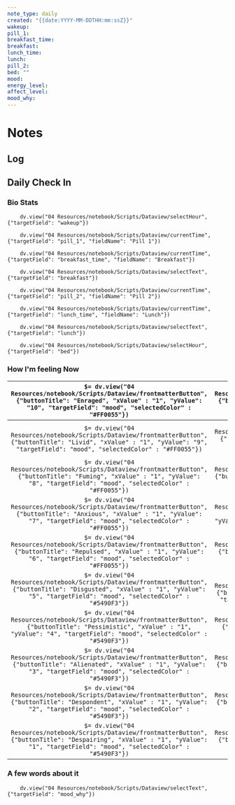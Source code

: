 ```yaml
---
note_type: daily
created: "{{date:YYYY-MM-DDTHH:mm:ssZ}}"
wakeup: 
pill_1: 
breakfast_time: 
breakfast: 
lunch_time: 
lunch: 
pill_2: 
bed: ""
mood: 
energy_level: 
affect_level: 
mood_why:
---
```

# Notes

## Log

## Daily Check In
### Bio Stats
```dataviewjs
    dv.view("04 Resources/notebook/Scripts/Dataview/selectHour", {"targetField": "wakeup"})
```
```dataviewjs
    dv.view("04 Resources/notebook/Scripts/Dataview/currentTime", {"targetField": "pill_1", "fieldName": "Pill 1"})
```
```dataviewjs
    dv.view("04 Resources/notebook/Scripts/Dataview/currentTime", {"targetField": "breakfast_time", "fieldName": "Breakfast"})
```
```dataviewjs
    dv.view("04 Resources/notebook/Scripts/Dataview/selectText", {"targetField": "breakfast"})
```
```dataviewjs
    dv.view("04 Resources/notebook/Scripts/Dataview/currentTime", {"targetField": "pill_2", "fieldName": "Pill 2"})
```
```dataviewjs
    dv.view("04 Resources/notebook/Scripts/Dataview/currentTime", {"targetField": "lunch_time", "fieldName": "Lunch"})
```
```dataviewjs
    dv.view("04 Resources/notebook/Scripts/Dataview/selectText", {"targetField": "lunch"})
```
```dataviewjs
    dv.view("04 Resources/notebook/Scripts/Dataview/selectHour", {"targetField": "bed"})
```

### How I'm feeling Now

|  `$= dv.view("04 Resources/notebook/Scripts/Dataview/frontmatterButton", {"buttonTitle": "Enraged", "xValue" : "1", "yValue": "10", "targetField": "mood", "selectedColor" : "#FF0055"})`   |  `$= dv.view("04 Resources/notebook/Scripts/Dataview/frontmatterButton", {"buttonTitle": "Panicked", "xValue" : "2", "yValue": "10", "targetField": "mood", "selectedColor" : "#FF0055"})`   |  `$= dv.view("04 Resources/notebook/Scripts/Dataview/frontmatterButton", {"buttonTitle": "Stressed", "xValue" : "3", "yValue": "10", "targetField": "mood", "selectedColor" : "#FF0055"})`   |   `$= dv.view("04 Resources/notebook/Scripts/Dataview/frontmatterButton", {"buttonTitle": "Jittery", "xValue" : "4", "yValue": "10", "targetField": "mood", "selectedColor" : "#FF0055"})`   | `$= dv.view("04 Resources/notebook/Scripts/Dataview/frontmatterButton", {"buttonTitle": "Shocked", "xValue" : "5", "yValue": "10", "targetField": "mood", "selectedColor" : "#FF0055"})`  | `$= dv.view("04 Resources/notebook/Scripts/Dataview/frontmatterButton", {"buttonTitle": "Surprised", "xValue" : "6", "yValue": "10", "targetField": "mood", "selectedColor" : "#C0911B"})` |  `$= dv.view("04 Resources/notebook/Scripts/Dataview/frontmatterButton", {"buttonTitle": "Upbeat", "xValue" : "7", "yValue": "10", "targetField": "mood", "selectedColor" : "#C0911B"})`   | `$= dv.view("04 Resources/notebook/Scripts/Dataview/frontmatterButton", {"buttonTitle": "Festive", "xValue" : "8", "yValue": "10", "targetField": "mood", "selectedColor" : "#C0911B"})`  | `$= dv.view("04 Resources/notebook/Scripts/Dataview/frontmatterButton", {"buttonTitle": "Exhilarated", "xValue" : "9", "yValue": "10", "targetField": "mood", "selectedColor" : "#C0911B"})` |  `$= dv.view("04 Resources/notebook/Scripts/Dataview/frontmatterButton", {"buttonTitle": "Ecstatic", "xValue" : "10", "yValue": "10", "targetField": "mood", "selectedColor" : "#C0911B"})`   |
| :-----------------------------------------------------------------------------------------------------------------------------------------------------------------------------------------: | :------------------------------------------------------------------------------------------------------------------------------------------------------------------------------------------: | :------------------------------------------------------------------------------------------------------------------------------------------------------------------------------------------: | :------------------------------------------------------------------------------------------------------------------------------------------------------------------------------------------: | :---------------------------------------------------------------------------------------------------------------------------------------------------------------------------------------: | :----------------------------------------------------------------------------------------------------------------------------------------------------------------------------------------: | :----------------------------------------------------------------------------------------------------------------------------------------------------------------------------------------: | :---------------------------------------------------------------------------------------------------------------------------------------------------------------------------------------: | :------------------------------------------------------------------------------------------------------------------------------------------------------------------------------------------: | :-------------------------------------------------------------------------------------------------------------------------------------------------------------------------------------------: |
|    `$= dv.view("04 Resources/notebook/Scripts/Dataview/frontmatterButton", {"buttonTitle": "Livid", "xValue" : "1", "yValue": "9", "targetField": "mood", "selectedColor" : "#FF0055"})`    |   `$= dv.view("04 Resources/notebook/Scripts/Dataview/frontmatterButton", {"buttonTitle": "Furious", "xValue" : "2", "yValue": "9", "targetField": "mood", "selectedColor" : "#FF0055"})`    |  `$= dv.view("04 Resources/notebook/Scripts/Dataview/frontmatterButton", {"buttonTitle": "Frustrated", "xValue" : "3", "yValue": "9", "targetField": "mood", "selectedColor" : "#FF0055"})`  |    `$= dv.view("04 Resources/notebook/Scripts/Dataview/frontmatterButton", {"buttonTitle": "Tense", "xValue" : "4", "yValue": "9", "targetField": "mood", "selectedColor" : "#FF0055"})`     |  `$= dv.view("04 Resources/notebook/Scripts/Dataview/frontmatterButton", {"buttonTitle": "Stunned", "xValue" : "5", "yValue": "9", "targetField": "mood", "selectedColor" : "#FF0055"})`  |   `$= dv.view("04 Resources/notebook/Scripts/Dataview/frontmatterButton", {"buttonTitle": "Hyper", "xValue" : "6", "yValue": "9", "targetField": "mood", "selectedColor" : "#C0911B"})`    |  `$= dv.view("04 Resources/notebook/Scripts/Dataview/frontmatterButton", {"buttonTitle": "Cheerful", "xValue" : "7", "yValue": "9", "targetField": "mood", "selectedColor" : "#C0911B"})`  | `$= dv.view("04 Resources/notebook/Scripts/Dataview/frontmatterButton", {"buttonTitle": "Motivated", "xValue" : "8", "yValue": "9", "targetField": "mood", "selectedColor" : "#C0911B"})` |  `$= dv.view("04 Resources/notebook/Scripts/Dataview/frontmatterButton", {"buttonTitle": "Inspired", "xValue" : "9", "yValue": "10", "targetField": "mood", "selectedColor" : "#C0911B"})`   |    `$= dv.view("04 Resources/notebook/Scripts/Dataview/frontmatterButton", {"buttonTitle": "Elated", "xValue" : "10", "yValue": "9", "targetField": "mood", "selectedColor" : "#C0911B"})`    |
|   `$= dv.view("04 Resources/notebook/Scripts/Dataview/frontmatterButton", {"buttonTitle": "Fuming", "xValue" : "1", "yValue": "8", "targetField": "mood", "selectedColor" : "#FF0055"})`    |  `$= dv.view("04 Resources/notebook/Scripts/Dataview/frontmatterButton", {"buttonTitle": "Frightened", "xValue" : "2", "yValue": "8", "targetField": "mood", "selectedColor" : "#FF0055"})`  |    `$= dv.view("04 Resources/notebook/Scripts/Dataview/frontmatterButton", {"buttonTitle": "Angry", "xValue" : "3", "yValue": "8", "targetField": "mood", "selectedColor" : "#FF0055"})`     |   `$= dv.view("04 Resources/notebook/Scripts/Dataview/frontmatterButton", {"buttonTitle": "Nervous", "xValue" : "4", "yValue": "8", "targetField": "mood", "selectedColor" : "#FF0055"})`    | `$= dv.view("04 Resources/notebook/Scripts/Dataview/frontmatterButton", {"buttonTitle": "Restless", "xValue" : "5", "yValue": "8", "targetField": "mood", "selectedColor" : "#FF0055"})`  | `$= dv.view("04 Resources/notebook/Scripts/Dataview/frontmatterButton", {"buttonTitle": "Energized", "xValue" : "6", "yValue": "8", "targetField": "mood", "selectedColor" : "#C0911B"})`  |   `$= dv.view("04 Resources/notebook/Scripts/Dataview/frontmatterButton", {"buttonTitle": "Lively", "xValue" : "7", "yValue": "8", "targetField": "mood", "selectedColor" : "#C0911B"})`   |  `$= dv.view("04 Resources/notebook/Scripts/Dataview/frontmatterButton", {"buttonTitle": "Excited", "xValue" : "8", "yValue": "8", "targetField": "mood", "selectedColor" : "#C0911B"})`  |  `$= dv.view("04 Resources/notebook/Scripts/Dataview/frontmatterButton", {"buttonTitle": "Optimistic", "xValue" : "9", "yValue": "8", "targetField": "mood", "selectedColor" : "#C0911B"})`  | `$= dv.view("04 Resources/notebook/Scripts/Dataview/frontmatterButton", {"buttonTitle": "Enthusiastic", "xValue" : "10", "yValue": "8", "targetField": "mood", "selectedColor" : "#C0911B"})` |
|   `$= dv.view("04 Resources/notebook/Scripts/Dataview/frontmatterButton", {"buttonTitle": "Anxious", "xValue" : "1", "yValue": "7", "targetField": "mood", "selectedColor" : "#FF0055"})`   | `$= dv.view("04 Resources/notebook/Scripts/Dataview/frontmatterButton", {"buttonTitle": "Apprehensive", "xValue" : "2", "yValue": "7", "targetField": "mood", "selectedColor" : "#FF0055"})` |   `$= dv.view("04 Resources/notebook/Scripts/Dataview/frontmatterButton", {"buttonTitle": "Worried", "xValue" : "3", "yValue": "7", "targetField": "mood", "selectedColor" : "#FF0055"})`    |  `$= dv.view("04 Resources/notebook/Scripts/Dataview/frontmatterButton", {"buttonTitle": "Irritated", "xValue" : "4", "yValue": "7", "targetField": "mood", "selectedColor" : "#FF0055"})`   |  `$= dv.view("04 Resources/notebook/Scripts/Dataview/frontmatterButton", {"buttonTitle": "Annoyed", "xValue" : "5", "yValue": "7", "targetField": "mood", "selectedColor" : "#FF0055"})`  |  `$= dv.view("04 Resources/notebook/Scripts/Dataview/frontmatterButton", {"buttonTitle": "Pleased", "xValue" : "6", "yValue": "7", "targetField": "mood", "selectedColor" : "#C0911B"})`   |  `$= dv.view("04 Resources/notebook/Scripts/Dataview/frontmatterButton", {"buttonTitle": "Focused", "xValue" : "7", "yValue": "7", "targetField": "mood", "selectedColor" : "#C0911B"})`   |   `$= dv.view("04 Resources/notebook/Scripts/Dataview/frontmatterButton", {"buttonTitle": "Happy", "xValue" : "8", "yValue": "7", "targetField": "mood", "selectedColor" : "#C0911B"})`   |    `$= dv.view("04 Resources/notebook/Scripts/Dataview/frontmatterButton", {"buttonTitle": "Proud", "xValue" : "9", "yValue": "7", "targetField": "mood", "selectedColor" : "#C0911B"})`     |   `$= dv.view("04 Resources/notebook/Scripts/Dataview/frontmatterButton", {"buttonTitle": "Thrilled", "xValue" : "10", "yValue": "7", "targetField": "mood", "selectedColor" : "#C0911B"})`   |
|  `$= dv.view("04 Resources/notebook/Scripts/Dataview/frontmatterButton", {"buttonTitle": "Repulsed", "xValue" : "1", "yValue": "6", "targetField": "mood", "selectedColor" : "#FF0055"})`   |   `$= dv.view("04 Resources/notebook/Scripts/Dataview/frontmatterButton", {"buttonTitle": "Troubled", "xValue" : "2", "yValue": "6", "targetField": "mood", "selectedColor" : "#FF0055"})`   |   `$= dv.view("04 Resources/notebook/Scripts/Dataview/frontmatterButton", {"buttonTitle": "Concered", "xValue" : "3", "yValue": "6", "targetField": "mood", "selectedColor" : "#FF0055"})`   |    `$= dv.view("04 Resources/notebook/Scripts/Dataview/frontmatterButton", {"buttonTitle": "Uneasy", "xValue" : "4", "yValue": "6", "targetField": "mood", "selectedColor" : "#FF0055"})`    |  `$= dv.view("04 Resources/notebook/Scripts/Dataview/frontmatterButton", {"buttonTitle": "Peeved", "xValue" : "5", "yValue": "6", "targetField": "mood", "selectedColor" : "#FF0055"})`   |  `$= dv.view("04 Resources/notebook/Scripts/Dataview/frontmatterButton", {"buttonTitle": "Pleasant", "xValue" : "6", "yValue": "6", "targetField": "mood", "selectedColor" : "#C0911B"})`  |   `$= dv.view("04 Resources/notebook/Scripts/Dataview/frontmatterButton", {"buttonTitle": "Joyful", "xValue" : "7", "yValue": "6", "targetField": "mood", "selectedColor" : "#C0911B"})`   |  `$= dv.view("04 Resources/notebook/Scripts/Dataview/frontmatterButton", {"buttonTitle": "Hopeful", "xValue" : "8", "yValue": "6", "targetField": "mood", "selectedColor" : "#C0911B"})`  |   `$= dv.view("04 Resources/notebook/Scripts/Dataview/frontmatterButton", {"buttonTitle": "Playful", "xValue" : "9", "yValue": "6", "targetField": "mood", "selectedColor" : "#C0911B"})`    |   `$= dv.view("04 Resources/notebook/Scripts/Dataview/frontmatterButton", {"buttonTitle": "Blissful", "xValue" : "10", "yValue": "6", "targetField": "mood", "selectedColor" : "#C0911B"})`   |
|  `$= dv.view("04 Resources/notebook/Scripts/Dataview/frontmatterButton", {"buttonTitle": "Disgusted", "xValue" : "1", "yValue": "5", "targetField": "mood", "selectedColor" : "#5490F3"})`  |     `$= dv.view("04 Resources/notebook/Scripts/Dataview/frontmatterButton", {"buttonTitle": "Glum", "xValue" : "2", "yValue": "5", "targetField": "mood", "selectedColor" : "#5490F3"})`     | `$= dv.view("04 Resources/notebook/Scripts/Dataview/frontmatterButton", {"buttonTitle": "Disappointed", "xValue" : "3", "yValue": "5", "targetField": "mood", "selectedColor" : "#5490F3"})` |     `$= dv.view("04 Resources/notebook/Scripts/Dataview/frontmatterButton", {"buttonTitle": "Down", "xValue" : "4", "yValue": "5", "targetField": "mood", "selectedColor" : "#5490F3"})`     | `$= dv.view("04 Resources/notebook/Scripts/Dataview/frontmatterButton", {"buttonTitle": "Apathetic", "xValue" : "5", "yValue": "5", "targetField": "mood", "selectedColor" : "#5490F3"})` |  `$= dv.view("04 Resources/notebook/Scripts/Dataview/frontmatterButton", {"buttonTitle": "At Ease", "xValue" : "6", "yValue": "5", "targetField": "mood", "selectedColor" : "#487C2F"})`   | `$= dv.view("04 Resources/notebook/Scripts/Dataview/frontmatterButton", {"buttonTitle": "Easygoing", "xValue" : "7", "yValue": "5", "targetField": "mood", "selectedColor" : "#487C2F"})`  |  `$= dv.view("04 Resources/notebook/Scripts/Dataview/frontmatterButton", {"buttonTitle": "Content", "xValue" : "8", "yValue": "5", "targetField": "mood", "selectedColor" : "#487C2F"})`  |    `$= dv.view("04 Resources/notebook/Scripts/Dataview/frontmatterButton", {"buttonTitle": "Loving", "xValue" : "9", "yValue": "5", "targetField": "mood", "selectedColor" : "#487C2F"})`    |  `$= dv.view("04 Resources/notebook/Scripts/Dataview/frontmatterButton", {"buttonTitle": "Fulfilled", "xValue" : "10", "yValue": "5", "targetField": "mood", "selectedColor" : "#487C2F"})`   |
| `$= dv.view("04 Resources/notebook/Scripts/Dataview/frontmatterButton", {"buttonTitle": "Pessimistic", "xValue" : "1", "yValue": "4", "targetField": "mood", "selectedColor" : "#5490F3"})` |    `$= dv.view("04 Resources/notebook/Scripts/Dataview/frontmatterButton", {"buttonTitle": "Morose", "xValue" : "2", "yValue": "4", "targetField": "mood", "selectedColor" : "#5490F3"})`    | `$= dv.view("04 Resources/notebook/Scripts/Dataview/frontmatterButton", {"buttonTitle": "Discouraged", "xValue" : "3", "yValue": "4", "targetField": "mood", "selectedColor" : "#5490F3"})`  |     `$= dv.view("04 Resources/notebook/Scripts/Dataview/frontmatterButton", {"buttonTitle": "Sad", "xValue" : "4", "yValue": "4", "targetField": "mood", "selectedColor" : "#5490F3"})`      |   `$= dv.view("04 Resources/notebook/Scripts/Dataview/frontmatterButton", {"buttonTitle": "Bored", "xValue" : "5", "yValue": "4", "targetField": "mood", "selectedColor" : "#5490F3"})`   |    `$= dv.view("04 Resources/notebook/Scripts/Dataview/frontmatterButton", {"buttonTitle": "Calm", "xValue" : "6", "yValue": "4", "targetField": "mood", "selectedColor" : "#487C2F"})`    |   `$= dv.view("04 Resources/notebook/Scripts/Dataview/frontmatterButton", {"buttonTitle": "Secure", "xValue" : "7", "yValue": "4", "targetField": "mood", "selectedColor" : "#487C2F"})`   | `$= dv.view("04 Resources/notebook/Scripts/Dataview/frontmatterButton", {"buttonTitle": "Satisfied", "xValue" : "8", "yValue": "4", "targetField": "mood", "selectedColor" : "#487C2F"})` |   `$= dv.view("04 Resources/notebook/Scripts/Dataview/frontmatterButton", {"buttonTitle": "Grateful", "xValue" : "9", "yValue": "4", "targetField": "mood", "selectedColor" : "#487C2F"})`   |   `$= dv.view("04 Resources/notebook/Scripts/Dataview/frontmatterButton", {"buttonTitle": "Touched", "xValue" : "10", "yValue": "4", "targetField": "mood", "selectedColor" : "#487C2F"})`    |
|  `$= dv.view("04 Resources/notebook/Scripts/Dataview/frontmatterButton", {"buttonTitle": "Alienated", "xValue" : "1", "yValue": "3", "targetField": "mood", "selectedColor" : "#5490F3"})`  |  `$= dv.view("04 Resources/notebook/Scripts/Dataview/frontmatterButton", {"buttonTitle": "Miserable", "xValue" : "2", "yValue": "3", "targetField": "mood", "selectedColor" : "#5490F3"})`   |    `$= dv.view("04 Resources/notebook/Scripts/Dataview/frontmatterButton", {"buttonTitle": "Loney", "xValue" : "3", "yValue": "3", "targetField": "mood", "selectedColor" : "#5490F3"})`     | `$= dv.view("04 Resources/notebook/Scripts/Dataview/frontmatterButton", {"buttonTitle": "Disheartened", "xValue" : "4", "yValue": "3", "targetField": "mood", "selectedColor" : "#5490F3"})` |   `$= dv.view("04 Resources/notebook/Scripts/Dataview/frontmatterButton", {"buttonTitle": "Tired", "xValue" : "5", "yValue": "3", "targetField": "mood", "selectedColor" : "#5490F3"})`   |  `$= dv.view("04 Resources/notebook/Scripts/Dataview/frontmatterButton", {"buttonTitle": "Relaxed", "xValue" : "6", "yValue": "3", "targetField": "mood", "selectedColor" : "#487C2F"})`   |   `$= dv.view("04 Resources/notebook/Scripts/Dataview/frontmatterButton", {"buttonTitle": "Chill", "xValue" : "7", "yValue": "3", "targetField": "mood", "selectedColor" : "#487C2F"})`    |  `$= dv.view("04 Resources/notebook/Scripts/Dataview/frontmatterButton", {"buttonTitle": "Restful", "xValue" : "8", "yValue": "3", "targetField": "mood", "selectedColor" : "#487C2F"})`  |   `$= dv.view("04 Resources/notebook/Scripts/Dataview/frontmatterButton", {"buttonTitle": "Blessed", "xValue" : "9", "yValue": "3", "targetField": "mood", "selectedColor" : "#487C2F"})`    |   `$= dv.view("04 Resources/notebook/Scripts/Dataview/frontmatterButton", {"buttonTitle": "Balanced", "xValue" : "10", "yValue": "3", "targetField": "mood", "selectedColor" : "#487C2F"})`   |
| `$= dv.view("04 Resources/notebook/Scripts/Dataview/frontmatterButton", {"buttonTitle": "Despondent", "xValue" : "1", "yValue": "2", "targetField": "mood", "selectedColor" : "#5490F3"})`  |  `$= dv.view("04 Resources/notebook/Scripts/Dataview/frontmatterButton", {"buttonTitle": "Depressed", "xValue" : "2", "yValue": "2", "targetField": "mood", "selectedColor" : "#5490F3"})`   |    `$= dv.view("04 Resources/notebook/Scripts/Dataview/frontmatterButton", {"buttonTitle": "Sullen", "xValue" : "3", "yValue": "2", "targetField": "mood", "selectedColor" : "#5490F3"})`    |  `$= dv.view("04 Resources/notebook/Scripts/Dataview/frontmatterButton", {"buttonTitle": "Exhausted", "xValue" : "4", "yValue": "2", "targetField": "mood", "selectedColor" : "#5490F3"})`   | `$= dv.view("04 Resources/notebook/Scripts/Dataview/frontmatterButton", {"buttonTitle": "Fatigued", "xValue" : "5", "yValue": "2", "targetField": "mood", "selectedColor" : "#5490F3"})`  |   `$= dv.view("04 Resources/notebook/Scripts/Dataview/frontmatterButton", {"buttonTitle": "Mellow", "xValue" : "6", "yValue": "2", "targetField": "mood", "selectedColor" : "#487C2F"})`   | `$= dv.view("04 Resources/notebook/Scripts/Dataview/frontmatterButton", {"buttonTitle": "Thoughtful", "xValue" : "7", "yValue": "2", "targetField": "mood", "selectedColor" : "#487C2F"})` | `$= dv.view("04 Resources/notebook/Scripts/Dataview/frontmatterButton", {"buttonTitle": "Peaceful", "xValue" : "8", "yValue": "2", "targetField": "mood", "selectedColor" : "#487C2F"})`  | `$= dv.view("04 Resources/notebook/Scripts/Dataview/frontmatterButton", {"buttonTitle": "Comfortable", "xValue" : "9", "yValue": "2", "targetField": "mood", "selectedColor" : "#487C2F"})`  |   `$= dv.view("04 Resources/notebook/Scripts/Dataview/frontmatterButton", {"buttonTitle": "Carefree", "xValue" : "10", "yValue": "2", "targetField": "mood", "selectedColor" : "#487C2F"})`   |
| `$= dv.view("04 Resources/notebook/Scripts/Dataview/frontmatterButton", {"buttonTitle": "Despairing", "xValue" : "1", "yValue": "1", "targetField": "mood", "selectedColor" : "#5490F3"})`  |   `$= dv.view("04 Resources/notebook/Scripts/Dataview/frontmatterButton", {"buttonTitle": "Hopeless", "xValue" : "2", "yValue": "1", "targetField": "mood", "selectedColor" : "#5490F3"})`   |   `$= dv.view("04 Resources/notebook/Scripts/Dataview/frontmatterButton", {"buttonTitle": "Desolate", "xValue" : "3", "yValue": "1", "targetField": "mood", "selectedColor" : "#5490F3"})`   |    `$= dv.view("04 Resources/notebook/Scripts/Dataview/frontmatterButton", {"buttonTitle": "Spent", "xValue" : "4", "yValue": "1", "targetField": "mood", "selectedColor" : "#5490F3"})`     |  `$= dv.view("04 Resources/notebook/Scripts/Dataview/frontmatterButton", {"buttonTitle": "Drained", "xValue" : "5", "yValue": "1", "targetField": "mood", "selectedColor" : "#5490F3"})`  |   `$= dv.view("04 Resources/notebook/Scripts/Dataview/frontmatterButton", {"buttonTitle": "Sleepy", "xValue" : "6", "yValue": "1", "targetField": "mood", "selectedColor" : "#487C2F"})`   | `$= dv.view("04 Resources/notebook/Scripts/Dataview/frontmatterButton", {"buttonTitle": "Complacent", "xValue" : "7", "yValue": "1", "targetField": "mood", "selectedColor" : "#487C2F"})` | `$= dv.view("04 Resources/notebook/Scripts/Dataview/frontmatterButton", {"buttonTitle": "Tranquil", "xValue" : "8", "yValue": "1", "targetField": "mood", "selectedColor" : "#487C2F"})`  |   `$= dv.view("04 Resources/notebook/Scripts/Dataview/frontmatterButton", {"buttonTitle": "Tranquil", "xValue" : "9", "yValue": "1", "targetField": "mood", "selectedColor" : "#487C2F"})`   |    `$= dv.view("04 Resources/notebook/Scripts/Dataview/frontmatterButton", {"buttonTitle": "Serene", "xValue" : "10", "yValue": "1", "targetField": "mood", "selectedColor" : "#487C2F"})`    |
### A few words about it
```dataviewjs
    dv.view("04 Resources/notebook/Scripts/Dataview/selectText", {"targetField": "mood_why"})
```
